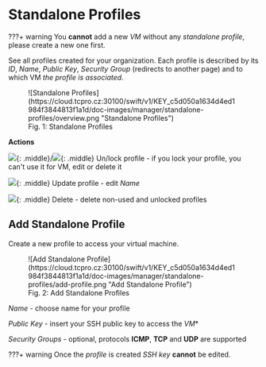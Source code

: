 # **Standalone Profiles**

???+ warning
    You **cannot** add a new *VM* without any *standalone profile*, please create a new one first.

See all profiles created for your organization. Each profile is described by its *ID*, *Name*, *Public Key*, *Security Group* (redirects to another page) and to which VM *the profile is associated*.

<figure markdown>
  ![Standalone Profiles](https://cloud.tcpro.cz:30100/swift/v1/KEY_c5d050a1634d4ed1984f3844813f1a1d/doc-images/manager/standalone-profiles/overview.png "Standalone Profiles")
  <figcaption> Fig. 1: Standalone Profiles </figcaption>
</figure>

**Actions**

![](https://cloud.tcpro.cz:30100/swift/v1/KEY_c5d050a1634d4ed1984f3844813f1a1d/doc-images/icons/lock.png){: .middle}/![](https://cloud.tcpro.cz:30100/swift/v1/KEY_c5d050a1634d4ed1984f3844813f1a1d/doc-images/icons/unlock.png){: .middle} Un/lock profile - if you lock your profile, you can't use it for VM, edit or delete it

![](https://cloud.tcpro.cz:30100/swift/v1/KEY_c5d050a1634d4ed1984f3844813f1a1d/doc-images/icons/edit.png){: .middle} Update profile - edit *Name*

![](https://cloud.tcpro.cz:30100/swift/v1/KEY_c5d050a1634d4ed1984f3844813f1a1d/doc-images/icons/delete.png){: .middle} Delete - delete non-used and unlocked profiles


## **Add Standalone Profile**

Create a new profile to access your virtual machine.

<figure markdown>
  ![Add Standalone Profile](https://cloud.tcpro.cz:30100/swift/v1/KEY_c5d050a1634d4ed1984f3844813f1a1d/doc-images/manager/standalone-profiles/add-profile.png "Add Standalone Profile")
  <figcaption> Fig. 2: Add Standalone Profiles </figcaption>
</figure>


*Name* - choose name for your profile

*Public Key* - insert your SSH public key to access the *VM**

*Security Groups* - optional, protocols **ICMP**, **TCP** and **UDP** are supported

???+ warning
    Once the *profile* is created *SSH key* **cannot** be edited.
